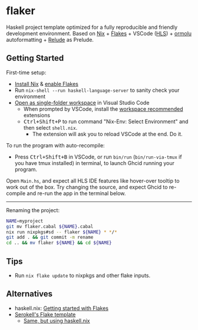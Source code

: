 # flaker

Haskell project template optimized for a fully reproducible and friendly development environment. Based on [Nix](http://www.srid.ca/haskell-nix) + [Flakes](https://serokell.io/blog/practical-nix-flakes) + VSCode ([HLS](https://github.com/haskell/haskell-language-server)) + [ormolu](https://github.com/tweag/ormolu) autoformatting + [Relude](https://github.com/kowainik/relude#relude) as Prelude.

## Getting Started

First-time setup:

- [Install Nix](https://nixos.org/download.html) & [enable Flakes](https://nixos.wiki/wiki/Flakes)
- Run `nix-shell --run haskell-language-server` to sanity check your environment 
- [Open as single-folder workspace](https://code.visualstudio.com/docs/editor/workspaces#_singlefolder-workspaces) in Visual Studio Code
    - When prompted by VSCode, install the [workspace recommended](https://code.visualstudio.com/docs/editor/extension-marketplace#_workspace-recommended-extensions) extensions
    - <kbd>Ctrl+Shift+P</kbd> to run command "Nix-Env: Select Environment" and then select `shell.nix`. 
        - The extension will ask you to reload VSCode at the end. Do it.

To run the program with auto-recompile:

- Press <kbd>Ctrl+Shift+B</kbd> in VSCode, or run `bin/run` (`bin/run-via-tmux` if you have tmux installed) in terminal, to launch Ghcid running your program.

Open `Main.hs`, and expect all HLS IDE features like hover-over tooltip to work out of the box. Try changing the source, and expect Ghcid to re-compile and re-run the app in the terminal below.

---

Renaming the project:

```sh
NAME=myproject
git mv flaker.cabal ${NAME}.cabal
nix run nixpkgs#sd -- flaker ${NAME} * */*
git add . && git commit -m rename
cd .. && mv flaker ${NAME} && cd ${NAME}
```

## Tips

- Run `nix flake update` to nixpkgs and other flake inputs.

## Alternatives

- haskell.nix: [Getting started with Flakes](https://input-output-hk.github.io/haskell.nix/tutorials/getting-started-flakes.html)
- [Serokell's Flake template](https://github.com/serokell/templates/tree/master/haskell-cabal2nix)
  - [Same, but using haskell.nix](https://github.com/serokell/templates/pull/2)
